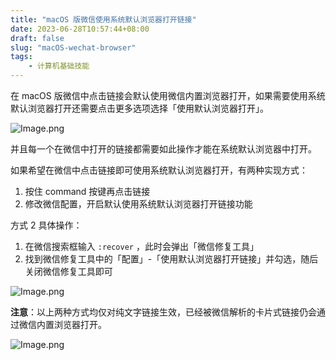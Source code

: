 ```yaml
---
title: "macOS 版微信使用系统默认浏览器打开链接"
date: 2023-06-28T10:57:44+08:00
draft: false
slug: "macOS-wechat-browser"
tags:
    - 计算机基础技能
---
```


在 macOS 版微信中点击链接会默认使用微信内置浏览器打开，如果需要使用系统默认浏览器打开还需要点击更多选项选择「使用默认浏览器打开」。

![Image.png](https://res.craft.do/user/full/0136fdf8-d4d1-b818-7ec2-b07d86288c28/doc/A90628AD-56EE-4C04-A5B6-38BEE0BE6A49/C3D6F3DA-BD45-4FC7-8E4C-F228651B5FC1_2/ZRZQxl6juRGmL8DgFJft4tY4w9xi03PyGGTeETITe08z/Image.png)

并且每一个在微信中打开的链接都需要如此操作才能在系统默认浏览器中打开。

如果希望在微信中点击链接即可使用系统默认浏览器打开，有两种实现方式：

1. 按住 command 按键再点击链接
2. 修改微信配置，开启默认使用系统默认浏览器打开链接功能

方式 2 具体操作：

1. 在微信搜索框输入 `:recover` ，此时会弹出「微信修复工具」
2. 找到微信修复工具中的「配置」-「使用默认浏览器打开链接」并勾选，随后关闭微信修复工具即可

![Image.png](https://res.craft.do/user/full/0136fdf8-d4d1-b818-7ec2-b07d86288c28/doc/A90628AD-56EE-4C04-A5B6-38BEE0BE6A49/834B0AB6-34DF-450D-990D-7FC1E81A2A1D_2/3s8CQuXPzkDUcm1OQyW5520r0Ek7DRuyu2pHRXSB77Az/Image.png)

**注意**：以上两种方式均仅对纯文字链接生效，已经被微信解析的卡片式链接仍会通过微信内置浏览器打开。

![Image.png](https://res.craft.do/user/full/0136fdf8-d4d1-b818-7ec2-b07d86288c28/doc/A90628AD-56EE-4C04-A5B6-38BEE0BE6A49/C50EE79F-F40F-4C47-B207-66C8A8543085_2/mqHQMnh657RtjfFUQ3kMlzl7tid1twbob02mYfZxWMEz/Image.png)